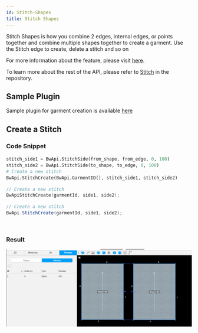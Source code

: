 ```yaml
---
id: Stitch-Shapes
title: Stitch Shapes
---
```


Stitch Shapes is how you combine 2 edges, internal edges, or points together and combine multiple shapes together to create a garment. Use the Stitch edge to create, delete a stitch and so on

For more information about the feature, please visit <a href="https://support.browzwear.com/VStitcher/Stitching/stitch-vs.htm" target="_blank">here</a>.

To learn more about the rest of the API, please refer to <a href="https://gitlab.com/browzwear/share/open-platform/client-api/-/blob/master/BWPlugin/include/CAD/BWPluginAPI_Stitch.h" target="_blank">Stitch</a> in the repository.

## Sample Plugin
Sample plugin for garment creation is available <a href="https://gitlab.com/browzwear/share/open-platform/client-api/-/tree/master/sample-plugins/python/GarmentCreation" target="_blank">here</a>

## Create a Stitch
### Code Snippet
<!--DOCUSAURUS_CODE_TABS-->

<!--Python-->

```python
stitch_side1 = BwApi.StitchSide(from_shape, from_edge, 0, 100) 
stitch_side2 = BwApi.StitchSide(to_shape, to_edge, 0, 100)  
# Create a new stitch
BwApi.StitchCreate(BwApi.GarmentID(), stitch_side1, stitch_side2)
```
<!--C++-->

```cpp
// Create a new stitch
BwApiStitchCreate(garmentId, side1, side2);
```
<!--C#-->

```csharp
// Create a new stitch
BwApi.StitchCreate(garmentId, side1, side2);
```
<!--END_DOCUSAURUS_CODE_TABS-->
<br/>

### Result
![](../assets/stitch-shapes/stitch.png)
